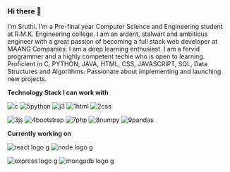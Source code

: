 ### Hi there 👋

I'm Sruthi. I'm a Pre-final year Computer Science and Engineering student at R.M.K. Engineering college. I am an ardent, stalwart and ambitious engineer with a great passion of becoming a full stack web developer at MAANG Companies. I am a deep learning enthusiast. I am a fervid programmer and a highly competent techie who is open to learning. Proficient in C, PYTHON, JAVA, HTML, CSS, JAVASCRIPT, SQL, Data Structures and Algorithms. Passionate about implementing and launching new projects. 

**Technology Stack I can work with**


![c](https://github.com/2149-SRUTHI-S/2149-SRUTHI-S/assets/129876043/7536fc6f-1190-4033-a0ed-1c569d49bee7)  ![5python](https://github.com/2149-SRUTHI-S/2149-SRUTHI-S/assets/129876043/4bc6118f-2375-4c29-8e4b-a26b5f05365e)  ![j3](https://github.com/2149-SRUTHI-S/2149-SRUTHI-S/assets/129876043/9e084f7b-c203-4ab2-b0a3-a3ce995424e4)   ![1html](https://github.com/2149-SRUTHI-S/2149-SRUTHI-S/assets/129876043/47332381-5cd4-4600-8218-8d8c1ac55cd5)  ![2css](https://github.com/2149-SRUTHI-S/2149-SRUTHI-S/assets/129876043/3a533c58-ed63-4761-995b-a4c659ab219f) 

 ![3js](https://github.com/2149-SRUTHI-S/2149-SRUTHI-S/assets/129876043/e3fea7dc-3946-4d0f-84f9-9030e3fbcfd8)  ![4bootstrap](https://github.com/2149-SRUTHI-S/2149-SRUTHI-S/assets/129876043/e9cca475-803a-4756-b1bf-3a2d68862be4)  ![7php](https://github.com/2149-SRUTHI-S/2149-SRUTHI-S/assets/129876043/ff2bedcd-9710-4d36-8890-af9841bd86c5)  ![8numpy](https://github.com/2149-SRUTHI-S/2149-SRUTHI-S/assets/129876043/93195775-64e4-41f3-819d-28e9325482a8)  ![9pandas](https://github.com/2149-SRUTHI-S/2149-SRUTHI-S/assets/129876043/f82ecdb8-806c-4576-8ac2-3d417695297b)  




**Currently working on**

![react logo g](https://github.com/2149-SRUTHI-S/2149-SRUTHI-S/assets/129876043/460b21e4-ecbf-4deb-b1a5-8969a103259c)  ![node logo g](https://github.com/2149-SRUTHI-S/2149-SRUTHI-S/assets/129876043/351013d4-2f2a-4799-8529-465f3e0e1183) 

![express logo g](https://github.com/2149-SRUTHI-S/2149-SRUTHI-S/assets/129876043/d9fe9bac-6ad5-4147-b25c-ab2259923242)  ![mongodb logo g](https://github.com/2149-SRUTHI-S/2149-SRUTHI-S/assets/129876043/94c4e15b-4bdf-4297-8017-ae7677605ff6)











<!--
**2149-SRUTHI-S/2149-SRUTHI-S** is a ✨ _special_ ✨ repository because its `README.md` (this file) appears on your GitHub profile.

-->
